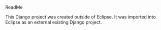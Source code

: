 ReadMe

This Django project was created outside of Eclipse.  It was imported into Eclipse as an external existing Django project.